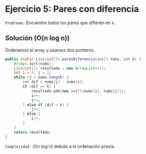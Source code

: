 # **Ejercicio 5: Pares con diferencia**

`Problema:` Encuentre todos los pares que difieren en `k`.

## **Solución (O(n log n))**

Ordenamos el array y usamos dos punteros.

```java
public static List<int[]> paresDiferencia(int[] nums, int k) {
    Arrays.sort(nums);
    List<int[]> resultado = new ArrayList<>();
    int i = 0, j = 1;
    while (j < nums.length) {
        int dif = nums[j] - nums[i];
        if (dif == k) {
            resultado.add(new int[]{nums[i], nums[j]});
            i++;
            j++;
        } else if (dif < k) {
            j++;
        } else {
            i++;
        }
    }
    return resultado;
}
```

`Complejidad:` O(n log n) debido a la ordenación previa.
